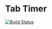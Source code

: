 # Tab Timer
[![Build Status](https://travis-ci.org/wsbrunson/tab-timer.svg?branch=master)](https://travis-ci.org/wsbrunson/tab-timer)
